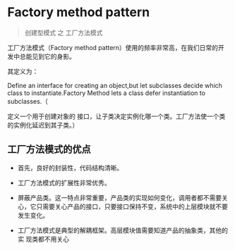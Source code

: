 # Factory method pattern

> 创建型模式 之 工厂方法模式

工厂方法模式（Factory method pattern）使用的频率非常高，在我们日常的开发中总能见到它的身影。

其定义为：

Define an interface for creating an object,but let subclasses decide which class to
instantiate.Factory Method lets a class defer instantiation to subclasses.（

定义一个用于创建对象的
接口，让子类决定实例化哪一个类。工厂方法使一个类的实例化延迟到其子类。）


## 工厂方法模式的优点

- 首先，良好的封装性，代码结构清晰。

- 工厂方法模式的扩展性非常优秀。

- 屏蔽产品类。这一特点非常重要，产品类的实现如何变化，调用者都不需要关
  心，它只需要关心产品的接口，只要接口保持不变，系统中的上层模块就不要发生变化。
  
- 工厂方法模式是典型的解耦框架。高层模块值需要知道产品的抽象类，其他的实
  现类都不用关心